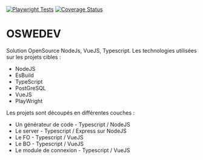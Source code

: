 [![Playwright Tests](https://github.com/OSWeDev/OSWeDev/actions/workflows/playwright.yml/badge.svg)](https://github.com/OSWeDev/OSWeDev/actions/workflows/playwright.yml) [![Coverage Status](https://coveralls.io/repos/github/OSWeDev/OSWeDev/badge.svg?branch=master)](https://coveralls.io/github/OSWeDev/OSWeDev?branch=master)

# OSWEDEV

Solution OpenSource NodeJs, VueJS, Typescript. Les technologies utilisées sur les projets cibles :

  - NodeJS
  - EsBuild 
  - TypeScript
  - PostGreSQL
  - VueJS
  - PlayWright

Les projets sont découpés en différentes couches :
  - Un générateur de code - Typescript / NodeJS
  - Le server - Typescript / Express sur NodeJS
  - Le FO - Typescript / VueJS
  - Le BO - Typescript / VueJS
  - Le module de connexion - Typescript / VueJS